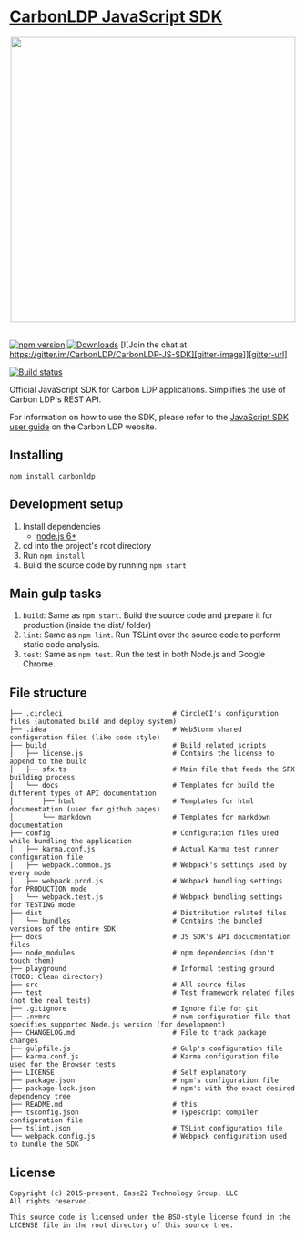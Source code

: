 # [CarbonLDP JavaScript SDK](http://carbonldp.com/)

<div align="center">
  <a href="https://carbonldp.com/" style="text-decoration: none;">
    <img width="500" src="https://carbonldp.com/wp-content/uploads/2018/10/logo-official.svg">
  </a>
  <br>
  <br>
</div>

[![npm version][npm-image]][npm-url]
[![Downloads][npm-downloads]][npm-url]
[![Join the chat at https://gitter.im/CarbonLDP/CarbonLDP-JS-SDK][gitter-image]][gitter-url]

[![Build status][circleci-image]][circleci-url]

Official JavaScript SDK for Carbon LDP applications. Simplifies the use of Carbon LDP's REST API.

For information on how to use the SDK, please refer to the [JavaScript SDK user guide](https://carbonldp.com/documentation/javascript-sdk/) on the Carbon LDP website.

## Installing

```
npm install carbonldp
```

## Development setup

1. Install dependencies
    - [node.js 6+](https://nodejs.org/en/)
2. cd into the project's root directory
3. Run `npm install`
5. Build the source code by running `npm start`

## Main gulp tasks

1. `build`: Same as `npm start`. Build the source code and prepare it for production (inside the dist/ folder)
2. `lint`: Same as `npm lint`. Run TSLint over the source code to perform static code analysis.
3. `test`: Same as `npm test`. Run the test in both Node.js and Google Chrome.

## File structure

```
├── .circleci                           # CircleCI's configuration files (automated build and deploy system)
├── .idea                               # WebStorm shared configuration files (like code style)
├── build                               # Build related scripts
│   ├── license.js                      # Contains the license to append to the build
│   ├── sfx.ts                          # Main file that feeds the SFX building process
│   └── docs                            # Templates for build the different types of API documentation
│       ├── html                        # Templates for html documentation (used for github pages)
│       └── markdown                    # Templates for markdown documentation
├── config                              # Configuration files used while bundling the application
│   ├── karma.conf.js                   # Actual Karma test runner configuration file
│   ├── webpack.common.js               # Webpack's settings used by every mode
│   ├── webpack.prod.js                 # Webpack bundling settings for PRODUCTION mode
│   └── webpack.test.js                 # Webpack bundling settings for TESTING mode
├── dist                                # Distribution related files
│   └── bundles                         # Contains the bundled versions of the entire SDK
├── docs                                # JS SDK's API docucmentation files
├── node_modules                        # npm dependencies (don't touch them)
├── playground                          # Informal testing ground (TODO: Clean directory)
├── src                                 # All source files
├── test                                # Test framework related files (not the real tests)
├── .gitignore                          # Ignore file for git
├── .nvmrc                              # nvm configuration file that specifies supported Node.js version (for development)
├── CHANGELOG.md                        # File to track package changes
├── gulpfile.js                         # Gulp's configuration file
├── karma.conf.js                       # Karma configuration file used for the Browser tests
├── LICENSE                             # Self explanatory
├── package.json                        # npm's configuration file
├── package-lock.json                   # npm's with the exact desired dependency tree
├── README.md                           # this
├── tsconfig.json                       # Typescript compiler configuration file
├── tslint.json                         # TSLint configuration file
└── webpack.config.js                   # Webpack configuration used to bundle the SDK
```

## License

	Copyright (c) 2015-present, Base22 Technology Group, LLC
	All rights reserved.

	This source code is licensed under the BSD-style license found in the
	LICENSE file in the root directory of this source tree.

[npm-image]: https://img.shields.io/npm/v/carbonldp.svg?style=flat-square
[npm-url]: https://npmjs.org/package/carbonldp
[npm-downloads]: https://img.shields.io/npm/dm/carbonldp.svg?style=flat-square
[gitter-image]: https://badges.gitter.im/CarbonLDP/CarbonLDP-JS-SDK.svg
[gitter-url]: https://gitter.im/CarbonLDP/CarbonLDP-JS-SDK?utm_source=badge&utm_medium=badge&utm_campaign=pr-badge&utm_content=badge
[circleci-image]: https://circleci.com/gh/CarbonLDP/carbonldp-js-sdk/tree/master.svg?style=svg
[circleci-url]: https://circleci.com/gh/CarbonLDP/carbonldp-js-sdk/tree/master
